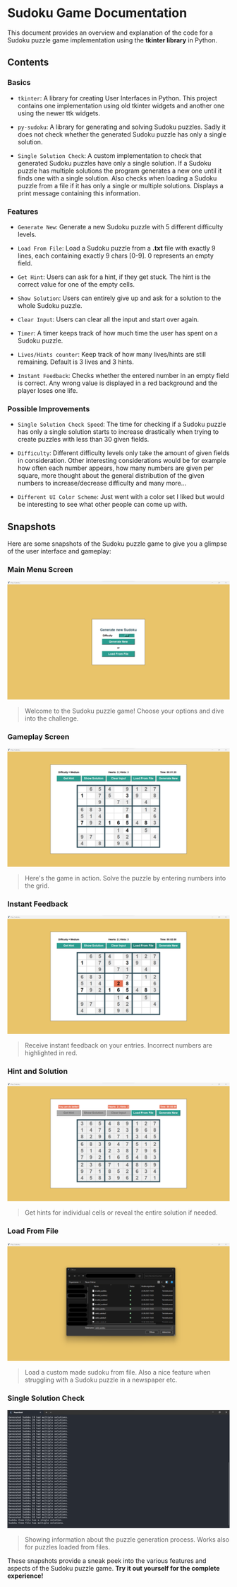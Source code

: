 # Sudoku Game Documentation

This document provides an overview and explanation of the code for a Sudoku puzzle game implementation using the **tkinter library** in Python.

## Contents

### Basics

- `tkinter`: A library for creating User Interfaces in Python. This project contains one implementation using old tkinter widgets and another one using the newer ttk widgets.

- `py-sudoku`: A library for generating and solving Sudoku puzzles. Sadly it does not check whether the generated Sudoku puzzle has only a single solution.

- `Single Solution Check`: A custom implementation to check that generated Sudoku puzzles have only a single solution. If a Sudoku puzzle has multiple solutions the program generates a new one until it finds one with a single solution. Also checks when loading a Sudoku puzzle from a file if it has only a single or multiple solutions. Displays a print message containing this information.

### Features

- `Generate New`: Generate a new Sudoku puzzle with 5 different difficulty levels.

- `Load From File`: Load a Sudoku puzzle from a **.txt** file with exactly 9 lines, each containing exactly 9 chars [0-9]. 0 represents an empty field.

- `Get Hint`: Users can ask for a hint, if they get stuck. The hint is the correct value for one of the empty cells.

- `Show Solution`: Users can entirely give up and ask for a solution to the whole Sudoku puzzle.

- `Clear Input`: Users can clear all the input and start over again.

- `Timer`: A timer keeps track of how much time the user has spent on a Sudoku puzzle.

- `Lives/Hints counter`: Keep track of how many lives/hints are still remaining. Default is 3 lives and 3 hints.

- `Instant Feedback`: Checks whether the entered number in an empty field is correct. Any wrong value is displayed in a red background and the player loses one life.

### Possible Improvements

- `Single Solution Check Speed`: The time for checking if a Sudoku puzzle has only a single solution starts to increase drastically when trying to create puzzles with less than 30 given fields.

- `Difficulty`: Different difficulty levels only take the amount of given fields in consideration. Other interesting considerations would be for example how often each number appears, how many numbers are given per square, more thought about the general distribution of the given numbers to increase/decrease difficulty and many more...

- `Different UI Color Scheme`: Just went with a color set I liked but would be interesting to see what other people can come up with.

## Snapshots

Here are some snapshots of the Sudoku puzzle game to give you a glimpse of the user interface and gameplay:

### Main Menu Screen

![Main Menu](snapshots/tk_menu_screen.png)
> Welcome to the Sudoku puzzle game! Choose your options and dive into the challenge.

### Gameplay Screen

![Gameplay](snapshots/tk_sudoku_screen.png)
> Here's the game in action. Solve the puzzle by entering numbers into the grid.

### Instant Feedback

![Feedback](snapshots/tk_sudoku_screen_feedback.png)
> Receive instant feedback on your entries. Incorrect numbers are highlighted in red.

### Hint and Solution

![Hint and Solution](snapshots/tk_show_solution.png)
> Get hints for individual cells or reveal the entire solution if needed.

### Load From File

![Load From File](snapshots/tk_load_from_file.png)
> Load a custom made sudoku from file. Also a nice feature when struggling with a Sudoku puzzle in a newspaper etc.

### Single Solution Check

![Single Solution Check](snapshots/single_solution_check.png)
> Showing information about the puzzle generation process. Works also for puzzles loaded from files.

These snapshots provide a sneak peek into the various features and aspects of the Sudoku puzzle game. **Try it out yourself for the complete experience!**
